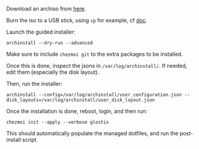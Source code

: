 Download an archiso from [here](https://archlinux.org/download/).

Burn the iso to a USB stick, using `cp` for example, cf [doc](https://wiki.archlinux.org/title/USB_flash_installation_medium#In_GNU/Linux).

Launch the guided installer:
```
archinstall --dry-run --advanced
```

Make sure to include `chezmoi git` to the extra packages to be installed.

Once this is done, inspect the jsons in `/var/log/archinstall/`.
If needed, edit them (especially the disk layout).

Then, run the installer:
```
archinstall --config=/var/log/archinstall/user_configuration.json --disk_layouts=/var/log/archinstall/user_disk_layout.json
```

Once the installation is done, reboot, login, and then run:

```
chezmoi init --apply --verbose glostis
```

This should automatically populate the managed dotfiles, and run the post-install script.
